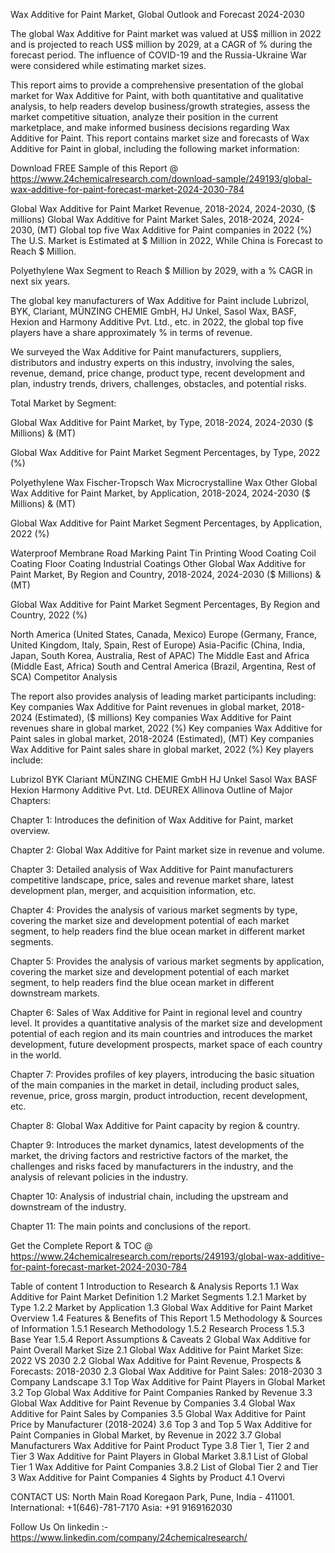 Wax Additive for Paint Market, Global Outlook and Forecast 2024-2030

The global Wax Additive for Paint market was valued at US$ million in 2022 and is projected to reach US$ million by 2029, at a CAGR of % during the forecast period. The influence of COVID-19 and the Russia-Ukraine War were considered while estimating market sizes.

This report aims to provide a comprehensive presentation of the global market for Wax Additive for Paint, with both quantitative and qualitative analysis, to help readers develop business/growth strategies, assess the market competitive situation, analyze their position in the current marketplace, and make informed business decisions regarding Wax Additive for Paint. This report contains market size and forecasts of Wax Additive for Paint in global, including the following market information:

Download FREE Sample of this Report @ https://www.24chemicalresearch.com/download-sample/249193/global-wax-additive-for-paint-forecast-market-2024-2030-784

Global Wax Additive for Paint Market Revenue, 2018-2024, 2024-2030, ($ millions)
Global Wax Additive for Paint Market Sales, 2018-2024, 2024-2030, (MT)
Global top five Wax Additive for Paint companies in 2022 (%)
The U.S. Market is Estimated at $ Million in 2022, While China is Forecast to Reach $ Million.

Polyethylene Wax Segment to Reach $ Million by 2029, with a % CAGR in next six years.

The global key manufacturers of Wax Additive for Paint include Lubrizol, BYK, Clariant, MÜNZING CHEMIE GmbH, HJ Unkel, Sasol Wax, BASF, Hexion and Harmony Additive Pvt. Ltd., etc. in 2022, the global top five players have a share approximately % in terms of revenue.

We surveyed the Wax Additive for Paint manufacturers, suppliers, distributors and industry experts on this industry, involving the sales, revenue, demand, price change, product type, recent development and plan, industry trends, drivers, challenges, obstacles, and potential risks.

Total Market by Segment:

Global Wax Additive for Paint Market, by Type, 2018-2024, 2024-2030 ($ Millions) & (MT)

Global Wax Additive for Paint Market Segment Percentages, by Type, 2022 (%)

Polyethylene Wax
Fischer-Tropsch Wax
Microcrystalline Wax
Other
Global Wax Additive for Paint Market, by Application, 2018-2024, 2024-2030 ($ Millions) & (MT)

Global Wax Additive for Paint Market Segment Percentages, by Application, 2022 (%)

Waterproof Membrane
Road Marking Paint
Tin Printing
Wood Coating
Coil Coating
Floor Coating
Industrial Coatings
Other
Global Wax Additive for Paint Market, By Region and Country, 2018-2024, 2024-2030 ($ Millions) & (MT)

Global Wax Additive for Paint Market Segment Percentages, By Region and Country, 2022 (%)

North America (United States, Canada, Mexico)
Europe (Germany, France, United Kingdom, Italy, Spain, Rest of Europe)
Asia-Pacific (China, India, Japan, South Korea, Australia, Rest of APAC)
The Middle East and Africa (Middle East, Africa)
South and Central America (Brazil, Argentina, Rest of SCA)
Competitor Analysis

The report also provides analysis of leading market participants including:
Key companies Wax Additive for Paint revenues in global market, 2018-2024 (Estimated), ($ millions)
Key companies Wax Additive for Paint revenues share in global market, 2022 (%)
Key companies Wax Additive for Paint sales in global market, 2018-2024 (Estimated), (MT)
Key companies Wax Additive for Paint sales share in global market, 2022 (%)
Key players include:

Lubrizol
BYK
Clariant
MÜNZING CHEMIE GmbH
HJ Unkel
Sasol Wax
BASF
Hexion
Harmony Additive Pvt. Ltd.
DEUREX
Allinova
Outline of Major Chapters:

Chapter 1: Introduces the definition of Wax Additive for Paint, market overview.

Chapter 2: Global Wax Additive for Paint market size in revenue and volume.

Chapter 3: Detailed analysis of Wax Additive for Paint manufacturers competitive landscape, price, sales and revenue market share, latest development plan, merger, and acquisition information, etc.

Chapter 4: Provides the analysis of various market segments by type, covering the market size and development potential of each market segment, to help readers find the blue ocean market in different market segments.

Chapter 5: Provides the analysis of various market segments by application, covering the market size and development potential of each market segment, to help readers find the blue ocean market in different downstream markets.

Chapter 6: Sales of Wax Additive for Paint in regional level and country level. It provides a quantitative analysis of the market size and development potential of each region and its main countries and introduces the market development, future development prospects, market space of each country in the world.

Chapter 7: Provides profiles of key players, introducing the basic situation of the main companies in the market in detail, including product sales, revenue, price, gross margin, product introduction, recent development, etc.

Chapter 8: Global Wax Additive for Paint capacity by region & country.

Chapter 9: Introduces the market dynamics, latest developments of the market, the driving factors and restrictive factors of the market, the challenges and risks faced by manufacturers in the industry, and the analysis of relevant policies in the industry.

Chapter 10: Analysis of industrial chain, including the upstream and downstream of the industry.

Chapter 11: The main points and conclusions of the report.

Get the Complete Report & TOC @ https://www.24chemicalresearch.com/reports/249193/global-wax-additive-for-paint-forecast-market-2024-2030-784

Table of content
1 Introduction to Research & Analysis Reports
1.1 Wax Additive for Paint Market Definition
1.2 Market Segments
1.2.1 Market by Type
1.2.2 Market by Application
1.3 Global Wax Additive for Paint Market Overview
1.4 Features & Benefits of This Report
1.5 Methodology & Sources of Information
1.5.1 Research Methodology
1.5.2 Research Process
1.5.3 Base Year
1.5.4 Report Assumptions & Caveats
2 Global Wax Additive for Paint Overall Market Size
2.1 Global Wax Additive for Paint Market Size: 2022 VS 2030
2.2 Global Wax Additive for Paint Revenue, Prospects & Forecasts: 2018-2030
2.3 Global Wax Additive for Paint Sales: 2018-2030
3 Company Landscape
3.1 Top Wax Additive for Paint Players in Global Market
3.2 Top Global Wax Additive for Paint Companies Ranked by Revenue
3.3 Global Wax Additive for Paint Revenue by Companies
3.4 Global Wax Additive for Paint Sales by Companies
3.5 Global Wax Additive for Paint Price by Manufacturer (2018-2024)
3.6 Top 3 and Top 5 Wax Additive for Paint Companies in Global Market, by Revenue in 2022
3.7 Global Manufacturers Wax Additive for Paint Product Type
3.8 Tier 1, Tier 2 and Tier 3 Wax Additive for Paint Players in Global Market
3.8.1 List of Global Tier 1 Wax Additive for Paint Companies
3.8.2 List of Global Tier 2 and Tier 3 Wax Additive for Paint Companies
4 Sights by Product
4.1 Overvi

CONTACT US:
North Main Road Koregaon Park, Pune, India - 411001.
International: +1(646)-781-7170
Asia: +91 9169162030

Follow Us On linkedin :- https://www.linkedin.com/company/24chemicalresearch/
